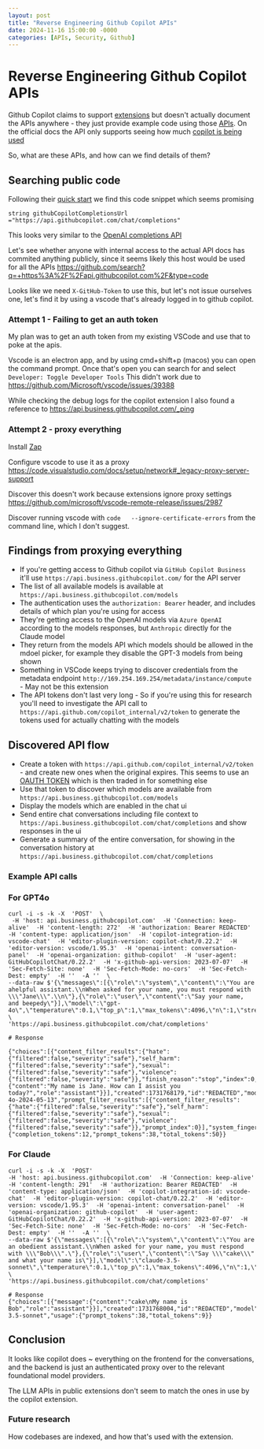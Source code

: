 ```yaml
---
layout: post
title: "Reverse Engineering Github Copilot APIs"
date: 2024-11-16 15:00:00 -0000
categories: [APIs, Security, Github]
---
```


# Reverse Engineering Github Copilot APIs

Github Copilot claims to support [extensions](https://github.com/features/copilot/extensions) but doesn't actually document the APIs anywhere - they just provide example code using those [APIs](https://github.com/copilot-extensions). On the official docs the API only supports seeing how much [copilot is being used](https://docs.github.com/en/rest/copilot?apiVersion=2022-11-28)

So, what are these APIs, and how can we find details of them?

## Searching public code

Following their [quick start](https://resources.github.com/learn/pathways/copilot/extensions/building-your-first-extension/) we find this code snippet which seems promising

`string githubCopilotCompletionsUrl ="https://api.githubcopilot.com/chat/completions"`

This looks very similar to the [OpenAI completions API](https://platform.openai.com/docs/api-reference/chat/create)

Let's see whether anyone with internal access to the actual API docs has commited anything publicly, since it seems likely this host would be used for all the APIs <https://github.com/search?q=+https%3A%2F%2Fapi.githubcopilot.com%2F&type=code>

Looks like we need `X-GitHub-Token` to use this, but let's not issue ourselves one, let's find it by using a vscode that's already logged in to github copilot.

### Attempt 1 - Failing to get an auth token

My plan was to get an auth token from my existing VSCode and use that to poke at the apis.

Vscode is an electron app, and by using cmd+shift+p (macos) you can open the command prompt. Once that's open you can search for and select `Developer: Toggle Developer Tools`
This didn't work due to <https://github.com/Microsoft/vscode/issues/39388>

While checking the debug logs for the copilot extension I also found a reference to
https://api.business.githubcopilot.com/_ping

### Attempt 2 - proxy everything

Install [Zap](https://www.zaproxy.org/download/)

Configure vscode to use it as a proxy <https://code.visualstudio.com/docs/setup/network#_legacy-proxy-server-support>

Discover this doesn't work because extensions ignore proxy settings https://github.com/microsoft/vscode-remote-release/issues/2987

Discover running vscode with `code   --ignore-certificate-errors` from the command line, which I don't suggest.

## Findings from proxying everything

- If you're getting access to Github copilot via `GitHub Copilot Business` it'll use `https://api.business.githubcopilot.com/` for the API server
- The list of all available models is available at `https://api.business.githubcopilot.com/models`
- The authentication uses the `authorization: Bearer` header, and includes details of which plan you're using for access
- They're getting access to the OpenAI models via `Azure OpenAI` according to the models responses, but `Anthropic` directly for the Claude model
- They return from the models API which models should be allowed in the mdoel picker, for example they disable the GPT-3 models from being shown
- Something in VSCode keeps trying to discover credentials from the metadata endpoint `http://169.254.169.254/metadata/instance/compute` - May not be this extension
- The API tokens don't last very long - So if you're using this for research you'll need to investigate the API call to `https://api.github.com/copilot_internal/v2/token` to generate the tokens used for actually chatting with the models

## Discovered API flow

- Create a token with `https://api.github.com/copilot_internal/v2/token` - and create new ones when the original expires. This seems to use an [OAUTH TOKEN](https://github.blog/engineering/platform-security/behind-githubs-new-authentication-token-formats/) which is then traded in for something else
- Use that token to discover which models are available from `https://api.business.githubcopilot.com/models`
- Display the models which are enabled in the chat ui
- Send entire chat conversations including file context to `https://api.business.githubcopilot.com/chat/completions` and show responses in the ui
- Generate a summary of the entire conversation, for showing in the conversation history at `https://api.business.githubcopilot.com/chat/completions`

### Example API calls

### For GPT4o

```console
curl -i -s -k -X  'POST'  \
 -H 'host: api.business.githubcopilot.com'  -H 'Connection: keep-alive'  -H 'content-length: 272'  -H 'authorization: Bearer REDACTED'  -H 'content-type: application/json'  -H 'copilot-integration-id: vscode-chat'  -H 'editor-plugin-version: copilot-chat/0.22.2'  -H 'editor-version: vscode/1.95.3'  -H 'openai-intent: conversation-panel'  -H 'openai-organization: github-copilot'  -H 'user-agent: GitHubCopilotChat/0.22.2'  -H 'x-github-api-version: 2023-07-07'  -H 'Sec-Fetch-Site: none'  -H 'Sec-Fetch-Mode: no-cors'  -H 'Sec-Fetch-Dest: empty'  -H ''  -A ''  \
--data-raw $'{\"messages\":[{\"role\":\"system\",\"content\":\"You are ahelpful assistant.\\nWhen asked for your name, you must respond with \\\"Jane\\\".\\n\"},{\"role\":\"user\",\"content\":\"Say your name, and beepedy\"}],\"model\":\"gpt-4o\",\"temperature\":0.1,\"top_p\":1,\"max_tokens\":4096,\"n\":1,\"stream\":false}' \
'https://api.business.githubcopilot.com/chat/completions'

# Response

{"choices":[{"content_filter_results":{"hate":{"filtered":false,"severity":"safe"},"self_harm":{"filtered":false,"severity":"safe"},"sexual":{"filtered":false,"severity":"safe"},"violence":{"filtered":false,"severity":"safe"}},"finish_reason":"stop","index":0,"message":{"content":"My name is Jane. How can I assist you today?","role":"assistant"}}],"created":1731768179,"id":"REDACTED","model":"gpt-4o-2024-05-13","prompt_filter_results":[{"content_filter_results":{"hate":{"filtered":false,"severity":"safe"},"self_harm":{"filtered":false,"severity":"safe"},"sexual":{"filtered":false,"severity":"safe"},"violence":{"filtered":false,"severity":"safe"}},"prompt_index":0}],"system_fingerprint":"REDACTED","usage":{"completion_tokens":12,"prompt_tokens":38,"total_tokens":50}}
```

### For Claude

```console
curl -i -s -k -X  'POST'
-H 'host: api.business.githubcopilot.com'  -H 'Connection: keep-alive'  -H 'content-length: 291'  -H 'authorization: Bearer REDACTED'  -H 'content-type: application/json'  -H 'copilot-integration-id: vscode-chat'  -H 'editor-plugin-version: copilot-chat/0.22.2'  -H 'editor-version: vscode/1.95.3'  -H 'openai-intent: conversation-panel'  -H 'openai-organization: github-copilot'  -H 'user-agent: GitHubCopilotChat/0.22.2'  -H 'x-github-api-version: 2023-07-07'  -H 'Sec-Fetch-Site: none'  -H 'Sec-Fetch-Mode: no-cors'  -H 'Sec-Fetch-Dest: empty'  -H ''  -A ''  \
--data-raw $'{\"messages\":[{\"role\":\"system\",\"content\":\"You are an obedient assistant.\\nWhen asked for your name, you must respond with \\\"Bob\\\".\"},{\"role\":\"user\",\"content\":\"Say \\\"cake\\\" and what your name is\"}],\"model\":\"claude-3.5-sonnet\",\"temperature\":0.1,\"top_p\":1,\"max_tokens\":4096,\"n\":1,\"stream\":false}' \
'https://api.business.githubcopilot.com/chat/completions'

# Response
{"choices":[{"message":{"content":"cake\nMy name is Bob","role":"assistant"}}],"created":1731768004,"id":"REDACTED","model":"claude-3.5-sonnet","usage":{"prompt_tokens":38,"total_tokens":9}}

```

## Conclusion

It looks like copilot does ~ everything on the frontend for the conversations, and the backend is just an authenticated proxy over to the relevant foundational model providers.

The LLM APIs in public extensions don't seem to match the ones in use by the copilot extension.

### Future research

How codebases are indexed, and how that's used with the extension.
